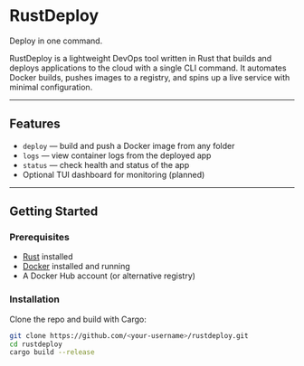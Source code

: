 # RustDeploy

Deploy in one command.

RustDeploy is a lightweight DevOps tool written in Rust that builds and deploys applications to the cloud with a single CLI command. It automates Docker builds, pushes images to a registry, and spins up a live service with minimal configuration.

---

## Features
- `deploy` — build and push a Docker image from any folder
- `logs` — view container logs from the deployed app
- `status` — check health and status of the app
- Optional TUI dashboard for monitoring (planned)

---

## Getting Started

### Prerequisites
- [Rust](https://www.rust-lang.org/tools/install) installed
- [Docker](https://docs.docker.com/get-docker/) installed and running
- A Docker Hub account (or alternative registry)

### Installation
Clone the repo and build with Cargo:
```bash
git clone https://github.com/<your-username>/rustdeploy.git
cd rustdeploy
cargo build --release


